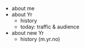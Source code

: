 - about me
- about Yr
  - history
  - today: traffic & audience
- about new Yr
  - history (m.yr.no)